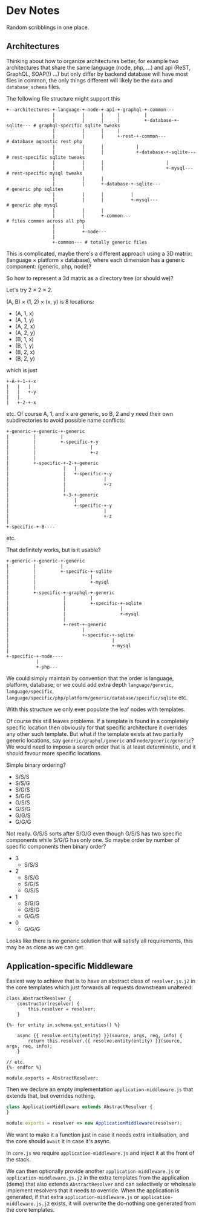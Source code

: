 # Dev Notes

Random scribblings in one place.

## Architectures

Thinking about how to organize architectures better, for example two architectures that share
the same language (node, php, ...) and api (ReST, GraphQL, SOAP(!) ...) but only differ by
backend database will have most files in common, the only things different will likely be
the `data` and `database_schema` files.

The following file structure might support this
```text
+--architectures-+-language-+-node-+-api-+-graphql-+-common---
                 |          |      |     |         |
                 |          |      |     |         +-database-+-sqlite--- # graphql-specific sqlite tweaks
                 |          |      |     |
                 |          |      |     +-rest-+-common---               # database agnostic rest php
                 |          |      |            |
                 |          |      |            +-database-+-sqlite---    # rest-specific sqlite tweaks
                 |          |      |                       |
                 |          |      |                       +-mysql---     # rest-specific mysql tweaks
                 |          |      |
                 |          |      +-database-+-sqlite---                 # generic php sqliten
                 |          |      |          |
                 |          |      |          +-mysql---                  # generic php mysql
                 |          |      |
                 |          |      +-common---                            # files common across all php
                 |          |
                 |          +-node---
                 |
                 +-common--- # totally generic files
```

This is complicated, maybe there's a different approach using a 3D matrix:
(language × platform × database),
where each dimension has a generic component: (generic, php, node)?

So how to represent a 3d matrix as a directory tree (or should we)?

Let's try 2 × 2 × 2.

(A, B) × (1, 2) × (x, y) is 8 locations:
* (A, 1, x)
* (A, 1, y)
* (A, 2, x)
* (A, 2, y)
* (B, 1, x)
* (B, 1, y)
* (B, 2, x)
* (B, 2, y)

which is just
```text
+-A-+-1-+-x
|   |   |
|   |   +-y
|   |
|   +-2-+-x
```

etc.
Of course A, 1, and x are generic, so B, 2 and y need their own subdirectories to avoid
possible name conflicts:
```text
+-generic-+-generic-+-generic
|         |         |
|         |         +-specific-+-y
|         |                    |
|         |                    +-z
|         |
|         +-specific-+-2-+-generic
|                    |   |
|                    |   +-specific-+-y
|                    |              |
|                    |              +-z
|                    |
|                    +-3-+-generic
|                        |
|                        +-specific-+-y
|                                   |
|                                   +-z
|
+-specific-+-B----
```
etc.

That definitely works, but is it usable?

```text
+-generic-+-generic-+-generic
|         |         |
|         |         +-specific-+-sqlite
|         |                    |
|         |                    +-mysql
|         |
|         +-specific-+-graphql-+-generic
|                    |         |
|                    |         +-specific-+-sqlite
|                    |                    |
|                    |                    +-mysql
|                    |
|                    +-rest-+-generic
|                           |
|                           +-specific-+-sqlite
|                                      |
|                                      +-mysql
|
+-specific-+-node----
           |
           +-php---
```

We could simply maintain by convention that the order is language, platform, database; or we
could add extra depth `language/generic`, `language/specific`,
`language/specific/php/platform/generic/database/specific/sqlite` etc.

With this structure we only ever populate the leaf nodes with templates.

Of course this still leaves problems. If a template is found in a completely specific
location then obviously for that specific architecture it overrides any other such template.
But what if the template exists at two partially generic locations, say
`generic/graphql/generic` and `node/generic/generic`? We would need to impose a search order
that is at least deterministic, and it should favour more specific locations.

Simple binary ordering?

* S/S/S
* S/S/G
* S/G/S
* S/G/G
* G/S/S
* G/S/G
* G/G/S
* G/G/G

Not really. G/S/S sorts after S/G/G even though G/S/S has two specific components
while S/G/G has only one. So maybe order by number of specific components then binary
order?

* 3
  * S/S/S
* 2
  * S/S/G
  * S/G/S
  * G/S/S
* 1
  * S/G/G
  * G/S/G
  * G/G/S
* 0
  * G/G/G

Looks like there is no generic solution that will satisfy all requirements,
this may be as close as we can get.

## Application-specific Middleware

Easiest way to achieve that is to have an abstract class of `resolver.js.j2` in the core templates
which just forwards all requests downstream unaltered:
```text
class AbstractResolver {
    constructor(resolver) {
        this.resolver = resolver;
    }

{%- for entity in schema.get_entities() %}

    async {{ resolve.entity(entity) }}(source, args, req, info) {
        return this.resolver.{{ resolve.entity(entity) }}(source, args, req, info);
    }

// etc.
{%- endfor %}

module.exports = AbstractResolver;
```

Then we declare an empty implementation `application-middleware.js` that extends that, but
overrides nothing.

```javascript
class ApplicationMiddleware extends AbstractResolver {
}

module.exports = resolver => new ApplicationMiddleware(resolver);
```
We want to make it a function just in case it needs extra initialisation, and the core should
`await` it in case it's async.

In `core.js` we require `application-middleware.js` and inject it at the front of the stack.

We can then optionally provide another `application-middleware.js`
or `application-middleware.js.j2` in the extra templates from the application (demo)
that also extends `AbstractResolver` and can selectively or wholesale implement
resolvers that it needs to override. When the application is generated, if that
extra `application-middleware.js` or `application-middleware.js.j2` exists, it will
overwrite the do-nothing one generated from the core templates.